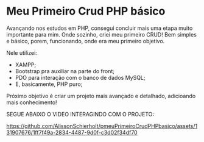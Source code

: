 # Meu Primeiro Crud PHP básico

Avançando nos estudos em PHP, consegui concluir mais uma etapa muito importante para mim. Onde sozinho, criei meu primeiro CRUD!
Bem simples e básico, porem, funcionando, onde era meu primeiro objetivo.

Nele utilizei:
* XAMPP;
* Bootstrap pra auxiliar na parte do front;
* PDO para interação com o banco de dados MySQL;
* E, basicamente, PHP puro;

Próximo objetivo é criar um projeto mais avançado e detalhado, adicioando mais conhecimento!

SEGUE ABAIXO O VIDEO INTERAGINDO COM O PROJETO:



https://github.com/AlissonSchierholt/pmeuPrimeiroCrudPHPbasico/assets/131907676/1ff7f49a-2834-4487-9d0f-c3d02f34df70

